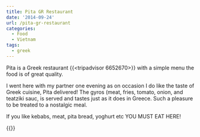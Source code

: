 ```yaml
---
title: Pita GR Restaurant
date: '2014-09-24'
url: /pita-gr-restaurant
categories:
  - Food
  - Vietnam
tags:
  - greek
---
```


Pita is a Greek restaurant {{<tripadvisor 6652670>}} with a simple menu the food is of great quality.

I went here with my partner one evening as on occasion I do like the taste of Greek cuisine, Pita delivered! The gyros (meat, fries, tomato, onion, and teatziki sauc, is served and tastes just as it does in Greece. Such a pleasure to be treated to a nostalgic meal.

If you like kebabs, meat, pita bread, yoghurt etc YOU MUST EAT HERE!

{{<place ChIJqYSow2RncDERfB3QC0CD_Ok>}}
